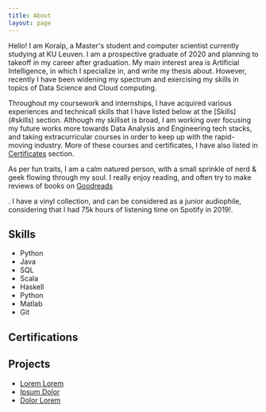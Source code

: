 ```yaml
---
title: About
layout: page
---
```


<p>Hello! I am Koralp, a Master's student and computer scientist currently studying at KU Leuven. I am a prospective graduate of 2020 and planning to takeoff in my career after graduation. My main interest area is Artificial Intelligence, in which I specialize in, and write my thesis about. However, recently I have been widening my spectrum and exercising my skills in topics of Data Science and Cloud computing.

Throughout my coursework and internships, I have acquired various experiences and technicall skills that I have listed below at the [Skills] (#skills) section. Although my skillset is broad, I am working over focusing my future works more towards Data Analysis and Engineering tech stacks, and taking extracurricular courses in order to keep up with the rapid-moving industry. More of these courses and certificates, I have also listed in [Certificates](#certificates) section.


As per fun traits, I am a calm natured person, with a small sprinkle of nerd & geek flowing through my soul. I really enjoy reading, and often try to make reviews of books on <a href = " https://www.goodreads.com/">Goodreads</a> </p>. I have a vinyl collection, and can be considered as a junior audiophile, considering that I had 75k hours of listening time on Spotify in 2019!. 

<h2>Skills</h2><a name = "skills"></a>

<ul class="skill-list">
	<li>Python </li>
	<li>Java </li>
	<li>SQL </li>
	<li>Scala </li>
	<li>Haskell </li>
	<li>Python </li>
	<li>Matlab </li>
	<li>Git</li>
</ul>


<h2>Certifications</h2><a name = "certificates"></a>

<h2>Projects</h2>

<ul>
	<li><a href="https://github.com/">Lorem Lorem</a></li>
	<li><a href="https://github.com/">Ipsum Dolor</a></li>
	<li><a href="https://github.com/">Dolor Lorem</a></li>
</ul>

